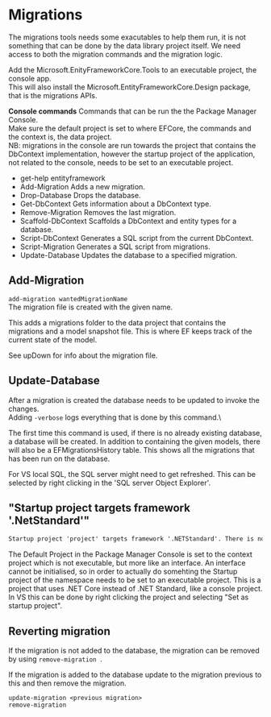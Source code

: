 
# Migrations
 The migrations tools needs some exacutables to help them run, it is not something 
 that can be done by the data library project itself. We need access to both the migration
 commands and the migration logic.

 Add the Microsoft.EnityFrameworkCore.Tools to an executable project, the console app.\
 This will also install the Microsoft.EntityFrameworkCore.Design package, that is the 
 migrations APIs.

 **Console commands**
 Commands that can be run the the Package Manager Console.\
 Make sure the default project is set to where EFCore, the commands and the context is, the data project.\
 NB: migrations in the console are run towards the project that contains the DbContext implementation, however
 the startup project of the application, not related to the console, needs to be set to an executable project.

 * get-help entityframework
 * Add-Migration               Adds a new migration.
 * Drop-Database               Drops the database.
 * Get-DbContext               Gets information about a DbContext type.
 * Remove-Migration            Removes the last migration.
 * Scaffold-DbContext          Scaffolds a DbContext and entity types for a database.
 * Script-DbContext            Generates a SQL script from the current DbContext.
 * Script-Migration            Generates a SQL script from migrations.
 * Update-Database             Updates the database to a specified migration.

 ## Add-Migration
 `add-migration wantedMigrationName`\
 The migration file is created with the given name.

 This adds a migrations folder to the data project that contains the migrations and a model snapshot file.
 This is where EF keeps track of the current state of the model.

 See upDown for info about the migration file.

## Update-Database
 After a migration is created the database needs to be updated to invoke the changes.\
 Adding `-verbose` logs everything that is done by this command.\
 
 The first time this command is used, if there is no already existing database, a database will be created. In
 addition to containing the given models, there will also be a EFMigrationsHistory table. This shows all the migrations
 that has been run on the database.

 For VS local SQL, the SQL server might need to get refreshed. This can be selected by right clicking in the 'SQL server Object Explorer'.

## "Startup project targets framework '.NetStandard'"

```txt
Startup project 'project' targets framework '.NETStandard'. There is no runtime associated with this framework, and projects targeting it cannot be executed directly. To use the Entity Framework Core Package Manager Console Tools with this project, add an executable project targeting .NET Framework or .NET Core that references this project, and set it as the startup project; or, update this project to cross-target .NET Framework or .NET Core. For more information on using the EF Core Tools with .NET Standard projects, see https://go.microsoft.com/fwlink/?linkid=2034705
```

The Default Project in the Package Manager Console is set to the context project which is not executable, but more like an interface. 
An interface cannot be initialised, so in order to actually do somehting the Startup project of the namespace needs to be set to an executable project. This is a project that uses .NET Core instead of .NET Standard, like a console project. In VS this can be done by right clicking the project and selecting "Set as startup project".

## Reverting migration
If the migration is not added to the database, the migration can be removed by using
```remove-migration ```.

If the migration is added to the database update to the migration previous to this and then remove the migration.
```
update-migration <previous migration>
remove-migration
```